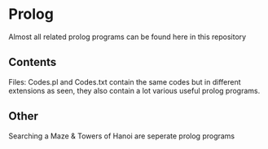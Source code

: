 # Prolog
Almost all related prolog programs can be found here in this repository

## Contents

Files: Codes.pl and Codes.txt contain the same codes but in different extensions as seen, they also contain a lot various useful prolog programs.

## Other

Searching a Maze & Towers of Hanoi are seperate prolog programs

